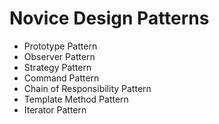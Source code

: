 # Novice Design Patterns


- Prototype Pattern
- Observer Pattern
- Strategy Pattern
- Command Pattern
- Chain of Responsibility Pattern
- Template Method Pattern
- Iterator Pattern

